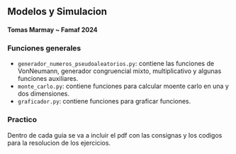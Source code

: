## Modelos y Simulacion

#### Tomas Marmay ~ Famaf 2024

### Funciones generales

-   `generador_numeros_pseudoaleatorios.py`: contiene las funciones de VonNeumann, generador congruencial mixto, multiplicativo y algunas funciones auxiliares.
-   `monte_carlo.py`: contiene funciones para calcular moente carlo en una y dos dimensiones.
-   `graficador.py`: contiene funciones para graficar funciones.

### Practico

Dentro de cada guia se va a incluir el pdf con las consignas y los codigos para la resolucion de los ejercicios.
